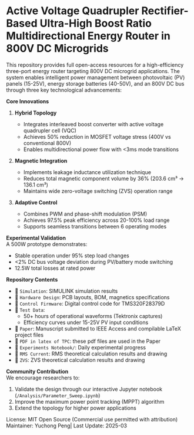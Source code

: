 # Active Voltage Quadrupler Rectifier-Based Ultra-High Boost Ratio Multidirectional Energy Router in 800V DC Microgrids 

This repository provides full open-access resources for a high-efficiency three-port energy router targeting 800V DC microgrid applications. The system enables intelligent power management between photovoltaic (PV) panels (15-25V), energy storage batteries (40-50V), and an 800V DC bus through three key technological advancements:

**Core Innovations**  
1. **Hybrid Topology**  
   - Integrates interleaved boost converter with active voltage quadrupler cell (VQC)  
   - Achieves 50% reduction in MOSFET voltage stress (400V vs conventional 800V)  
   - Enables multidirectional power flow with <3ms mode transitions  

2. **Magnetic Integration**  
   - Implements leakage inductance utilization technique  
   - Reduces total magnetic component volume by 36% (203.6 cm³ → 136.1 cm³)  
   - Maintains wide zero-voltage switching (ZVS) operation range  

3. **Adaptive Control**  
   - Combines PWM and phase-shift modulation (PSM)  
   - Achieves 97.5% peak efficiency across 20-100% load range  
   - Supports seamless transitions between 6 operating modes  

**Experimental Validation**  
A 500W prototype demonstrates:  
- Stable operation under 95% step load changes  
- <2% DC bus voltage deviation during PV/battery mode switching  
- 12.5W total losses at rated power 

**Repository Contents**  
- 📁 `Simulation`: SIMULINK simulation results
- 📁 `Hardware Design`: PCB layouts, BOM, magnetics specifications  
- 📁 `Control Firmware`: Digital control code for TMS320F28379D  
- 📁 `Test Data`:  
  - 50+ hours of operational waveforms (Tektronix captures)  
  - Efficiency curves under 15-25V PV input conditions  
- 📁 `Paper`: Manuscript submitted to IEEE Access and compilable LaTeX project files
- 📁 `PDF in latex of TPC`: these pdf files are used in the Paper
- 📁 `Experiments Notebook/`: Daily experimental progress
- 📁 `RMS Current`: RMS theoretical calculation results and drawing
- 📁 `ZVS`: ZVS theoretical calculation results and drawing

**Community Contribution**  
We encourage researchers to:  
1. Validate the design through our interactive Jupyter notebook (`/Analysis/Parameter_Sweep.ipynb`)  
2. Improve the maximum power point tracking (MPPT) algorithm  
3. Extend the topology for higher power applications  

License: MIT Open Source (Commercial use permitted with attribution)  
Maintainer: Yuchong Peng| Last Update: 2025-03  
